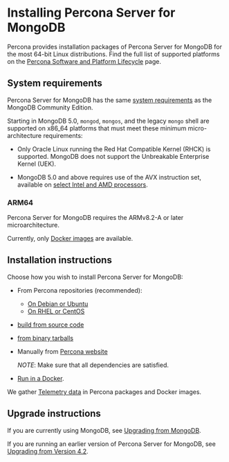 # Installing Percona Server for MongoDB

Percona provides installation packages of Percona Server for MongoDB for the most 64-bit Linux distributions. Find the full list of supported platforms on the [Percona Software and Platform Lifecycle](https://www.percona.com/services/policies/percona-software-platform-lifecycle#mongodb) page.


## System requirements

Percona Server for MongoDB has the same [system requirements](https://www.mongodb.com/docs/v5.0/administration/production-notes/#x86_64) as the MongoDB Community Edition.

Starting in MongoDB 5.0, `mongod`, `mongos`, and the legacy `mongo` shell are supported on x86_64 platforms that must meet these minimum micro-architecture requirements:

* Only Oracle Linux running the Red Hat Compatible Kernel (RHCK) is supported. MongoDB does not support the Unbreakable Enterprise Kernel (UEK).

* MongoDB 5.0 and above requires use of the AVX instruction set, available on 
[select Intel and AMD processors](https://en.wikipedia.org/wiki/Advanced_Vector_Extensions#CPUs_with_AVX). 


### ARM64

Percona Server for MongoDB requires the ARMv8.2-A or later microarchitecture. 

Currently, only [Docker images](https://hub.docker.com/r/percona/percona-server-mongodb/) are available.

## Installation instructions

Choose how you wish to install Percona Server for MongoDB:

* From Percona repositories (recommended):
    
    * [On Debian or Ubuntu](apt.md)
    * [On RHEL or CentOS](yum.md)

* [build from source code](source.md)
* [from binary tarballs](tarball.md)
* Manually from [Percona website](https://www.percona.com/downloads/percona-server-mongodb-4.4/)

   *NOTE*: Make sure that all dependencies are satisfied.

* [Run in a Docker](docker.md).

We gather [Telemetry data](../telemetry.md) in Percona packages and Docker images.

## Upgrade instructions

If you are currently using MongoDB, see [Upgrading from MongoDB](upgrade-from-mongodb.md#upgrade-from-mongodb).

If you are running an earlier version of Percona Server for MongoDB, see [Upgrading from Version 4.2](upgrade-from-42.md#upgrade-from-42).

